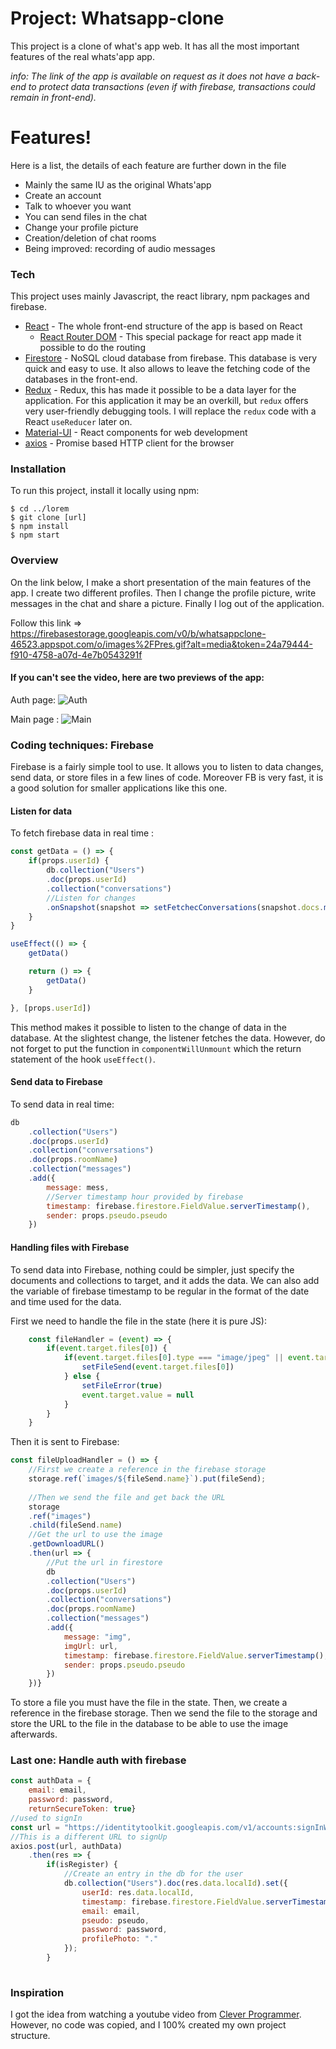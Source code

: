 # Project: Whatsapp-clone
This project is a clone of what's app web. It has all the most important features of the real whats'app app.

_info: The link of the app is available on request as it does not have a back-end to protect data transactions (even if with firebase, transactions could remain in front-end)._

# Features!
Here is a list, the details of each feature are further down in the file
- Mainly the same IU as the original Whats'app
- Create an account 
- Talk to whoever you want
- You can send files in the chat 
- Change your profile picture
- Creation/deletion of chat rooms
- Being improved: recording of audio messages

### Tech
This project uses mainly Javascript, the react library, npm packages and firebase.

- [React](https://reactjs.org/) - The whole front-end structure of the app is based on React
  - [React Router DOM](https://reactrouter.com/web/guides/quick-start) - This special package for react app made it possible to do the routing
- [Firestore](https://firebase.google.com/docs/firestore) - NoSQL cloud database from firebase. This database is very quick and easy to use. It also allows to leave the fetching code of the databases in the front-end.
- [Redux](https://redux.js.org/) - Redux, this has made it possible to be a data layer for the application. For this application it may be an         overkill, but `redux` offers very user-friendly debugging tools. I will replace the `redux` code with a React `useReducer` later on.
- [Material-UI](https://material-ui.com/) - React components for web development
- [axios](https://github.com/axios/axios) - Promise based HTTP client for the browser

### Installation
To run this project, install it locally using npm:
```
$ cd ../lorem
$ git clone [url]
$ npm install
$ npm start
```

### Overview
On the link below, I make a short presentation of the main features of the app.
I create two different profiles. Then I change the profile picture, write messages in the chat and share a picture. Finally I log out of the application. 

Follow this link => https://firebasestorage.googleapis.com/v0/b/whatsappclone-46523.appspot.com/o/images%2FPres.gif?alt=media&token=24a79444-f910-4758-a07d-4e7b0543291f

#### If you can't see the video, here are two previews of the app:
Auth page:
![Auth](https://firebasestorage.googleapis.com/v0/b/whatsappclone-46523.appspot.com/o/images%2FPhoto%20de%20premier%20plan.PNG?alt=media&token=a0bdb643-0c5f-468c-a41a-3f08f22eba7a)

Main page :
![Main](https://firebasestorage.googleapis.com/v0/b/whatsappclone-46523.appspot.com/o/images%2FPhoto-conversation.PNG?alt=media&token=0c576216-91f7-4978-889c-33994535279e)

### Coding techniques: Firebase
Firebase is a fairly simple tool to use. It allows you to listen to data changes, send data, or store files in a few lines of code. Moreover FB is very fast, it is a good solution for smaller applications like this one.
#### Listen for data
To fetch firebase data in real time :

```js
const getData = () => {
    if(props.userId) {
        db.collection("Users")
        .doc(props.userId)
        .collection("conversations")
        //Listen for changes
        .onSnapshot(snapshot => setFetchecConversations(snapshot.docs.map((doc) => doc.data())))
    }
}

useEffect(() => {
    getData()  

    return () => {
        getData()   
    }

}, [props.userId])
```
This method makes it possible to listen to the change of data in the database. At the slightest change, the listener fetches the data. However, do not forget to put the function in `componentWillUnmount` which the return statement of the hook `useEffect()`.

#### Send data to Firebase
To send data in real time:

```js
db
    .collection("Users")
    .doc(props.userId)
    .collection("conversations")
    .doc(props.roomName)
    .collection("messages")
    .add({
        message: mess,
        //Server timestamp hour provided by firebase
        timestamp: firebase.firestore.FieldValue.serverTimestamp(),
        sender: props.pseudo.pseudo
    })
```

#### Handling files with Firebase
To send data into Firebase, nothing could be simpler, just specify the documents and collections to target, and it adds the data. We can also add the variable of firebase timestamp to be regular in the format of the date and time used for the data.

First we need to handle the file in the state (here it is pure JS):
```js
    const fileHandler = (event) => {
        if(event.target.files[0]) {
            if(event.target.files[0].type === "image/jpeg" || event.target.files[0].type === "image/png") {
                setFileSend(event.target.files[0])
            } else {
                setFileError(true) 
                event.target.value = null
            }
        }
    }
```

Then it is sent to Firebase:
```js
const fileUploadHandler = () => {
    //First we create a reference in the firebase storage
    storage.ref(`images/${fileSend.name}`).put(fileSend);
    
    //Then we send the file and get back the URL
    storage
    .ref("images")
    .child(fileSend.name)
    //Get the url to use the image
    .getDownloadURL()
    .then(url => {
        //Put the url in firestore
        db
        .collection("Users")
        .doc(props.userId)
        .collection("conversations")
        .doc(props.roomName)
        .collection("messages")
        .add({
            message: "img",
            imgUrl: url,
            timestamp: firebase.firestore.FieldValue.serverTimestamp(),
            sender: props.pseudo.pseudo
        })
    })}
```
To store a file you must have the file in the state. Then, we create a reference in the firebase storage. Then we send the file to the storage and store the URL to the file in the database to be able to use the image afterwards.


### Last one: Handle auth with firebase
```js
const authData = {
    email: email,
    password: password, 
    returnSecureToken: true}
//used to signIn 
const url = "https://identitytoolkit.googleapis.com/v1/accounts:signInWithPassword?key=AIzaSyAetezyzd_TAHEUZlwBR7FgJKY7vieoebY";
//This is a different URL to signUp
axios.post(url, authData)
    .then(res => {
        if(isRegister) {
            //Create an entry in the db for the user
            db.collection("Users").doc(res.data.localId).set({
                userId: res.data.localId,
                timestamp: firebase.firestore.FieldValue.serverTimestamp(),
                email: email,
                pseudo: pseudo,
                password: password,
                profilePhoto: "."
            });
        }
    
```

### Inspiration
I got the idea from watching a youtube video from [Clever Programmer](https://www.youtube.com/watch?v=pUxrDcITyjg&ab_channel=CleverProgrammer). However, no code was copied, and I 100% created my own project structure.

